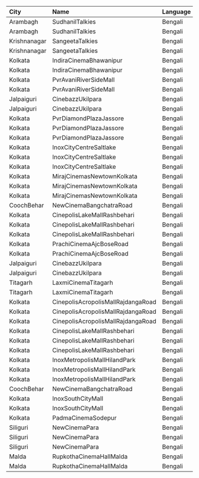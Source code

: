 | City         | Name                               | Language |  Time | Type        | Price | Capacity | Booked |
| :----------- | :--------------------------------- | :------- | ----: | :---------- | ----: | -------: | -----: |
| Arambagh     | SudhanilTalkies                    | Bengali  | 12:00 | Balcony     |   35₹ |      400 |    344 |
| Arambagh     | SudhanilTalkies                    | Bengali  | 12:00 | RearStall   |   25₹ |      412 |    370 |
| Krishnanagar | SangeetaTalkies                    | Bengali  | 13:00 | Balcony     |   50₹ |      231 |    165 |
| Krishnanagar | SangeetaTalkies                    | Bengali  | 13:00 | FirstClass  |   30₹ |      513 |    454 |
| Kolkata      | IndiraCinemaBhawanipur             | Bengali  | 13:15 | Box         |  100₹ |       30 |      0 |
| Kolkata      | IndiraCinemaBhawanipur             | Bengali  | 13:15 | Balcony     |   70₹ |      280 |    124 |
| Kolkata      | PvrAvaniRiverSideMall              | Bengali  | 13:50 | Classic     |  120₹ |      100 |      6 |
| Kolkata      | PvrAvaniRiverSideMall              | Bengali  | 13:50 | Prime       |  170₹ |        6 |      0 |
| Jalpaiguri   | CinebazzUkilpara                   | Bengali  | 14:00 | Premium     |   80₹ |      100 |      0 |
| Jalpaiguri   | CinebazzUkilpara                   | Bengali  | 14:00 | Regular     |   80₹ |      100 |      0 |
| Kolkata      | PvrDiamondPlazaJassore             | Bengali  | 14:05 | Classic     |  112₹ |       88 |     88 |
| Kolkata      | PvrDiamondPlazaJassore             | Bengali  | 14:05 | Prime       |  190₹ |        6 |      6 |
| Kolkata      | PvrDiamondPlazaJassore             | Bengali  | 14:05 | Recliner    |  360₹ |        7 |      7 |
| Kolkata      | InoxCityCentreSaltlake             | Bengali  | 14:25 | DressCircle |  112₹ |      158 |      0 |
| Kolkata      | InoxCityCentreSaltlake             | Bengali  | 14:25 | Galleria    |  112₹ |       36 |      0 |
| Kolkata      | InoxCityCentreSaltlake             | Bengali  | 14:25 | Royale      |  112₹ |       31 |      0 |
| Kolkata      | MirajCinemasNewtownKolkata         | Bengali  | 15:30 | Special     |  100₹ |       51 |     26 |
| Kolkata      | MirajCinemasNewtownKolkata         | Bengali  | 15:30 | Executive   |  100₹ |       85 |     42 |
| Kolkata      | MirajCinemasNewtownKolkata         | Bengali  | 15:30 | Recliner    |  200₹ |       23 |     12 |
| CoochBehar   | NewCinemaBangchatraRoad            | Bengali  | 15:30 | Balcony     |  100₹ |       73 |     51 |
| Kolkata      | CinepolisLakeMallRashbehari        | Bengali  | 15:35 | Normal      |  130₹ |       11 |      0 |
| Kolkata      | CinepolisLakeMallRashbehari        | Bengali  | 15:35 | Executive   |  130₹ |       27 |      4 |
| Kolkata      | CinepolisLakeMallRashbehari        | Bengali  | 15:35 | Premium     |  130₹ |       16 |      7 |
| Kolkata      | PrachiCinemaAjcBoseRoad            | Bengali  | 16:10 | Balcony     |  150₹ |      177 |    156 |
| Kolkata      | PrachiCinemaAjcBoseRoad            | Bengali  | 16:10 | FrontStall  |  100₹ |      306 |    273 |
| Jalpaiguri   | CinebazzUkilpara                   | Bengali  | 16:15 | Premium     |   80₹ |      100 |      0 |
| Jalpaiguri   | CinebazzUkilpara                   | Bengali  | 16:15 | Regular     |   80₹ |      100 |      0 |
| Titagarh     | LaxmiCinemaTitagarh                | Bengali  | 16:30 | Balcony     |   60₹ |       31 |      0 |
| Titagarh     | LaxmiCinemaTitagarh                | Bengali  | 16:30 | Firstclass  |   40₹ |       48 |      0 |
| Kolkata      | CinepolisAcropolisMallRajdangaRoad | Bengali  | 18:15 | Normal      |  130₹ |       11 |      0 |
| Kolkata      | CinepolisAcropolisMallRajdangaRoad | Bengali  | 18:15 | Executive   |  130₹ |       32 |      2 |
| Kolkata      | CinepolisAcropolisMallRajdangaRoad | Bengali  | 18:15 | Premium     |  130₹ |       19 |      2 |
| Kolkata      | CinepolisLakeMallRashbehari        | Bengali  | 18:25 | Normal      |  130₹ |       11 |      0 |
| Kolkata      | CinepolisLakeMallRashbehari        | Bengali  | 18:25 | Executive   |  130₹ |       27 |      0 |
| Kolkata      | CinepolisLakeMallRashbehari        | Bengali  | 18:25 | Premium     |  130₹ |       16 |      3 |
| Kolkata      | InoxMetropolisMallHilandPark       | Bengali  | 18:30 | Premier     |  112₹ |       36 |      0 |
| Kolkata      | InoxMetropolisMallHilandPark       | Bengali  | 18:30 | Royal       |  300₹ |       14 |      0 |
| Kolkata      | InoxMetropolisMallHilandPark       | Bengali  | 18:30 | Silver      |  112₹ |      145 |      0 |
| CoochBehar   | NewCinemaBangchatraRoad            | Bengali  | 18:30 | Balcony     |  100₹ |       73 |     51 |
| Kolkata      | InoxSouthCityMall                  | Bengali  | 18:45 | Premier     |  160₹ |       34 |      0 |
| Kolkata      | InoxSouthCityMall                  | Bengali  | 18:45 | Silver      |  160₹ |      152 |      0 |
| Kolkata      | PadmaCinemaSodepur                 | Bengali  | 19:00 | Balcony     |   70₹ |       38 |      0 |
| Siliguri     | NewCinemaPara                      | Bengali  | 19:00 | Sofa        |  100₹ |       96 |     48 |
| Siliguri     | NewCinemaPara                      | Bengali  | 19:00 | Special     |   60₹ |      102 |     64 |
| Siliguri     | NewCinemaPara                      | Bengali  | 19:00 | FirstClass  |   40₹ |      285 |    143 |
| Malda        | RupkothaCinemaHallMalda            | Bengali  | 19:30 | SpecialAc   |  130₹ |       82 |     35 |
| Malda        | RupkothaCinemaHallMalda            | Bengali  | 19:30 | DressCircle |   60₹ |       99 |     42 |